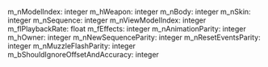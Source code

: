 m_nModelIndex: integer
m_hWeapon: integer
m_nBody: integer
m_nSkin: integer
m_nSequence: integer
m_nViewModelIndex: integer
m_flPlaybackRate: float
m_fEffects: integer
m_nAnimationParity: integer
m_hOwner: integer
m_nNewSequenceParity: integer
m_nResetEventsParity: integer
m_nMuzzleFlashParity: integer
m_bShouldIgnoreOffsetAndAccuracy: integer
